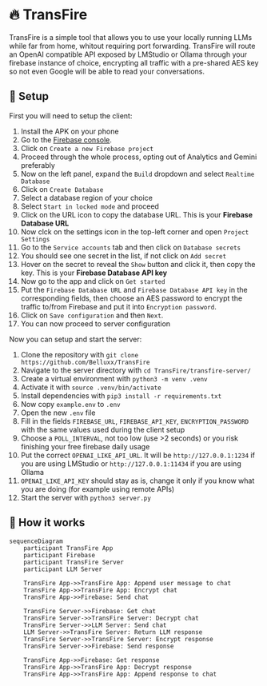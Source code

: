# 🔥 TransFire

TransFire is a simple tool that allows you to use your locally running LLMs while far from home, whitout requiring port forwarding. TransFire will route an OpenAI compatible API exposed by LMStudio or Ollama through your firebase instance of choice, encrypting all traffic with a pre-shared AES key so not even Google will be able to read your conversations.

## 🔨 Setup

First you will need to setup the client:

1. Install the APK on your phone
2. Go to the [Firebase console](https://console.firebase.google.com/).
3. Click on `Create a new Firebase project`
4. Proceed through the whole process, opting out of Analytics and Gemini preferably
5. Now on the left panel, expand the `Build` dropdown and select `Realtime Database`
6. Click on `Create Database`
7. Select a database region of your choice
8. Select `Start in locked mode` and proceed
9. Click on the URL icon to copy the database URL. This is your **Firebase Database URL**
10. Now clck on the settings icon in the top-left corner and open `Project Settings`
11. Go to the `Service accounts` tab and then click on `Database secrets`
12. You should see one secret in the list, if not click on `Add secret`
13. Hover on the secret to reveal the `Show` button and click it, then copy the key. This is your **Firebase Database API key**
14. Now go to the app and click on `Get started`
15. Put the `Firebase Database URL` and `Firebase Database API key` in the corresponding fields, then choose an AES password to encrypt the traffic to/from Firebase and put it into `Encryption password`.
16. Click on `Save configuration` and then `Next`.
17. You can now proceed to server configuration

Now you can setup and start the server:

1. Clone the repository with `git clone https://github.com/Belluxx/TransFire`
2. Navigate to the server directory with `cd TransFire/transfire-server/`
3. Create a virtual environment with `python3 -m venv .venv`
4. Activate it with `source .venv/bin/activate`
5. Install dependencies with `pip3 install -r requirements.txt`
6. Now copy `example.env` to `.env`
7. Open the new `.env` file
8. Fill in the fields `FIREBASE_URL`, `FIREBASE_API_KEY`, `ENCRYPTION_PASSWORD` with the same values used during the client setup
9. Choose a `POLL_INTERVAL`, not too low (use >2 seconds) or you risk finishing your free firebase daily usage
10. Put the correct `OPENAI_LIKE_API_URL`. It will be `http://127.0.0.1:1234` if you are using LMStudio or `http://127.0.0.1:11434` if you are using Ollama
11. `OPENAI_LIKE_API_KEY` should stay as is, change it only if you know what you are doing (for example using remote APIs)
12. Start the server with `python3 server.py`

## 🔩 How it works
```mermaid
sequenceDiagram
    participant TransFire App
    participant Firebase
    participant TransFire Server
    participant LLM Server

    TransFire App->>TransFire App: Append user message to chat
    TransFire App->>TransFire App: Encrypt chat
    TransFire App->>Firebase: Send chat
    
    TransFire Server->>Firebase: Get chat
    TransFire Server->>TransFire Server: Decrypt chat
    TransFire Server->>LLM Server: Send chat
    LLM Server->>TransFire Server: Return LLM response
    TransFire Server->>TransFire Server: Encrypt response
    TransFire Server->>Firebase: Send response
    
    TransFire App->>Firebase: Get response
    TransFire App->>TransFire App: Decrypt response
    TransFire App->>TransFire App: Append response to chat
```
